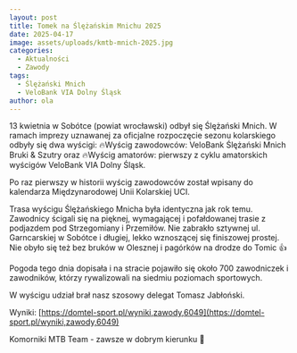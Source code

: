 ```yaml
---
layout: post
title: Tomek na Ślężańskim Mnichu 2025
date: 2025-04-17
image: assets/uploads/kmtb-mnich-2025.jpg
categories:
  - Aktualności
  - Zawody
tags:
  - Ślężański Mnich
  - VeloBank VIA Dolny Śląsk
author: ola
---
```

13 kwietnia w Sobótce (powiat wrocławski) odbył się Ślężański Mnich. W ramach imprezy uznawanej za oficjalne rozpoczęcie sezonu kolarskiego odbyły się dwa wyścigi: 🔥Wyścig zawodowców: VeloBank Ślężański Mnich Bruki & Szutry oraz 🔥Wyścig amatorów: pierwszy z cyklu amatorskich wyścigów VeloBank VIA Dolny Śląsk.
<!--more-->

Po raz pierwszy w historii wyścig zawodowców został wpisany do kalendarza Międzynarodowej Unii Kolarskiej UCI.

Trasa wyścigu Ślężańskiego Mnicha była identyczna jak rok temu. Zawodnicy ścigali się na pięknej, wymagającej i pofałdowanej trasie z podjazdem pod Strzegomiany i Przemiłów. Nie zabrakło sztywnej ul. Garncarskiej w Sobótce i długiej, lekko wznoszącej się finiszowej prostej. Nie obyło się też bez bruków w Olesznej i pagórków na drodze do Tomic 👍

Pogoda tego dnia dopisała i na stracie pojawiło się około 700 zawodniczek i zawodników, którzy rywalizowali na siedmiu poziomach sportowych.

W wyścigu udział brał nasz szosowy delegat Tomasz Jabłoński.

Wyniki: [https://domtel-sport.pl/wyniki,zawody,6049](https://domtel-sport.pl/wyniki,zawody,6049)

Komorniki MTB Team - zawsze w dobrym kierunku 🙂
